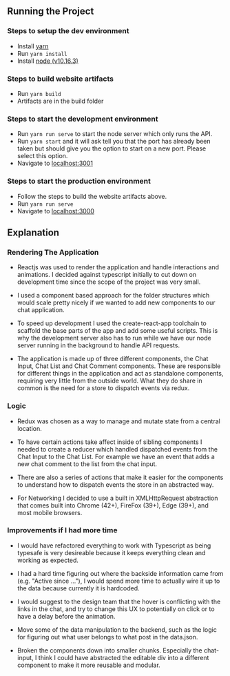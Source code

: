 ## Running the Project

### Steps to setup the dev environment

* Install [yarn](https://yarnpkg.com/lang/en/) 
* Run `yarn install`
* Install [node (v10.16.3)](https://nodejs.org/en/)

### Steps to build website artifacts

* Run `yarn build`
* Artifacts are in the build folder

### Steps to start the development environment

* Run `yarn run serve` to start the node server which only runs the API.
* Run `yarn start` and it will ask tell you that the port has already been taken but should give you the option to start on a new port. Please select this option.
* Navigate to [localhost:3001](localhost:3001)

### Steps to start the production environment

* Follow the steps to build the website artifacts above.
* Run `yarn run serve`
* Navigate to [localhost:3000](localhost:3000)

## Explanation

### Rendering The Application

* Reactjs was used to render the application and handle interactions and animations. I decided against typescript initially to cut down on development time since the scope of the project was very small.

* I used a component based approach for the folder structures which would scale pretty nicely if we wanted to add new components to our chat application.

* To speed up development I used the create-react-app toolchain to scaffold the base parts of the app and add some useful scripts. This is why the development server also has to run while we have our node server running in the background to handle API requests.

* The application is made up of three different components, the Chat Input, Chat List and Chat Comment components. These are responsible for different things in the application and act as standalone components, requiring very little from the outside world. What they do share in common is the need for a store to dispatch events via redux.

### Logic

* Redux was chosen as a way to manage and mutate state from a central location.

* To have certain actions take affect inside of sibling components I needed to create a reducer which handled dispatched events from the Chat Input to the Chat List. For example we have an event that adds a new chat comment to the list from the chat input.

* There are also a series of actions that make it easier for the components to understand how to dispatch events the store in an abstracted way.

* For Networking I decided to use a built in XMLHttpRequest abstraction that comes built into Chrome (42+), FireFox (39+), Edge (39+), and most mobile browsers.

### Improvements if I had more time

* I would have refactored everything to work with Typescript as being typesafe is very desireable because it keeps everything clean and working as expected.

* I had a hard time figuring out where the backside information came from (e.g. "Active since ..."), I would spend more time to actually wire it up to the data because currently it is hardcoded.

* I would suggest to the design team that the hover is conflicting with the links in the chat, and try to  change this UX to potentially on click or to have a delay before the animation.

* Move some of the data manipulation to the backend, such as the logic for figuring out what user belongs to what post in the data.json.

* Broken the components down into smaller chunks. Especially the chat-input, I think I could have abstracted the editable div into a different component to make it more reusable and modular.
